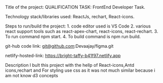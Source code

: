 Title of the project: QUALIFICATION TASK: FrontEnd Developer Task.

Technology stack/libraries used: ReactJs, rechart, React-icons.

Steps to run/build the project:
      1. code editor used is VS Code
      2. various react support tools such as react-apex-chart, react-icons, react-rechart.
      3. To run command npm start.
      4. To build command is npm run build.

git-hub code link: git@github.com:Devaajay/figma.git

netlify-hosted-link: https://bright-taffy-b41f97.netlify.app

Description
I bult this project with the hellp of React-icons,Antd icons,rechart and For styling use css as it was not much similar because i am not know d3 concepts

